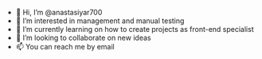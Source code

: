 - 👋 Hi, I’m @anastasiyar700
- 👀 I’m interested in management and manual testing 
- 🌱 I’m currently learning on how to create projects as front-end specialist
- 💞️ I’m looking to collaborate on new ideas
- 📫 You can reach me by email 

<!---
anastasiyar700/anastasiyar700 is a ✨ special ✨ repository because its `README.md` (this file) appears on your GitHub profile.
You can click the Preview link to take a look at your changes.
--->
